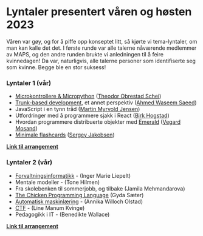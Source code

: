 # Lyntaler presentert våren og høsten 2023

Våren var gøy, og for å piffe opp konseptet litt, så kjørte vi tema-lyntaler, om man kan kalle det det. I første runde var alle talerne nåværende medlemmer av MAPS, og den andre runden brukte vi anledningen til å feire kvinnedagen! Da var, naturligvis, alle talerne personer som identifiserte seg som kvinne. Begge ble en stor suksess!


### Lyntaler 1 (vår)
- [Microkontrollere & Micropython](https://micropython.org/) ([Theodor Obrestad Schei](https://github.com/theodorSchei))
- [Trunk-based development](https://trunkbaseddevelopment.com/), et annet perspektiv ([Ahmed Waseem Saeed](https://github.com/ahmeds99))
- JavaScript i en tynn tråd ([Martin Myrvold Jensen](https://github.com/martinmjensen))
- Utfordringer med å programmere sjakk i React ([Birk Hogstad](https://github.com/birkhogstad))
- Hvordan programmere distribuerte objekter med [Emerald](https://www.emeraldprogramminglanguage.org/) ([Vegard Mosand](https://github.com/VegardMosand))
- [Minimale flashcards](https://github.com/sergiosja/flashcards) ([Sergey Jakobsen](https://github.com/sergiosja))

**[Link til arrangement](https://peoply.app/events/QGMAHMZM)**

### Lyntaler 2 (vår)
- [Forvaltningsinformatikk](https://www.uio.no/studier/program/forvaltningsit-master/) - (Inger Marie Liepelt)
- Mentale modeller - (Tone Hilmen)
- Fra skolebenken til sommerjobb, og tilbake (Jamila Mehmandarova)
- [The Chicken Programming Language](https://esolangs.org/wiki/Chicken) (Gyda Sæter)
- [Automatisk maskinlæring](https://en.wikipedia.org/wiki/Automated_machine_learning) - (Annika Willoch Olstad)
- [CTF](https://osloctf.no/) - (Line Manum Kvinge)
- Pedagogikk i IT - (Benedikte Wallace)

**[Link til arrangement](https://peoply.app/events/TUPAYBMC)**

